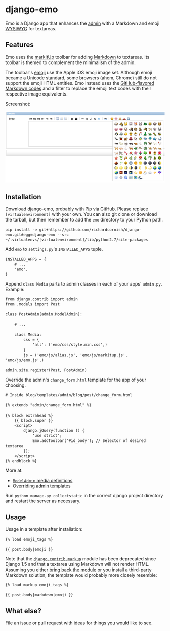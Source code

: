 # django-emo

Emo is a Django app that enhances the [admin](https://docs.djangoproject.com/en/1.5/intro/tutorial02/) with a Markdown and emoji [WYSIWYG](http://en.wikipedia.org/wiki/WYSIWYG) for textareas.


## Features

Emo uses the [markItUp](http://markitup.jaysalvat.com/home/) toolbar for adding [Markdown](http://daringfireball.net/projects/markdown/) to textareas. Its toolbar is themed to complement the minimalism of the admin.

The toolbar's [emoji](http://en.wikipedia.org/wiki/Emoji) use the Apple iOS emoji image set. Although emoji became a Unicode standard, some browsers (ahem, Chrome) still do not support the emoji HTML entities. Emo instead uses the [GitHub-flavored Markdown codes](http://www.emoji-cheat-sheet.com/) and a filter to replace the emoji text codes with their respective image equivalents.

Screenshot:

![Emo toolbar screenshot](docs/emo-toolbar.png)


## Installation

Download django-emo, probably with [Pip](http://www.pip-installer.org/) via GitHub. Please replace `[virtualenvironment]` with your own. You can also git clone or download the tarball, but then remember to add the `emo` directory to your Python path.

```
pip install -e git+https://github.com/richardcornish/django-emo.git#egg=django-emo --src ~/.virtualenvs/[virtualenvironment]/lib/python2.7/site-packages
```

Add `emo` to `settings.py`'s `INSTALLED_APPS` tuple.

```
INSTALLED_APPS = {
    # ...
    'emo',
}
```

Append `class Media` parts to admin classes in each of your apps' `admin.py`. Example:

```
from django.contrib import admin
from .models import Post

class PostAdmin(admin.ModelAdmin):

    # ...

    class Media:
        css = {
            'all': ('emo/css/style.min.css',)
        }
        js = ('emo/js/alias.js', 'emo/js/markitup.js', 'emo/js/emo.js',)

admin.site.register(Post, PostAdmin)
```

Override the admin's `change_form.html` template for the app of your choosing.

```
# Inside blog/templates/admin/blog/post/change_form.html

{% extends "admin/change_form.html" %}

{% block extrahead %}
    {{ block.super }}
    <script>
        django.jQuery(function () {
            'use strict';
            Emo.addToolbar('#id_body'); // Selector of desired textarea
        });
    </script>
{% endblock %}
```

More at:

- [`ModelAdmin` media definitions](https://docs.djangoproject.com/en/dev/ref/contrib/admin/#modeladmin-media-definitions)
- [Overriding admin templates](https://docs.djangoproject.com/en/dev/ref/contrib/admin/#overriding-admin-templates)

Run `python manage.py collectstatic` in the correct django project directory and restart the server as necessary.


## Usage

Usage in a template after installation:

```
{% load emoji_tags %}

{{ post.body|emoji }}
```

Note that the [`django.contrib.markup`](https://docs.djangoproject.com/en/1.5/ref/contrib/markup/) module has been deprecated since Django 1.5 and that a textarea using Markdown will not render HTML. Assuming you either [bring back the module](https://github.com/django/django/blob/1.5/django/contrib/markup/templatetags/markup.py) or you install a third-party Markdown solution, the template would probably more closely resemble:

```
{% load markup emoji_tags %}

{{ post.body|markdown|emoji }}
```

## What else?

File an issue or pull request with ideas for things you would like to see.